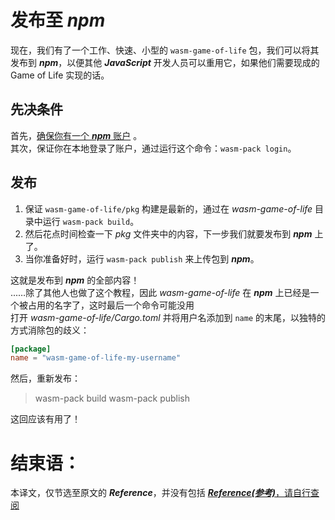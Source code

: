 # 发布至 ***npm***
现在，我们有了一个工作、快速、小型的 `wasm-game-of-life` 包，我们可以将其发布到 ***npm***，以便其他 ***JavaScript*** 开发人员可以重用它，如果他们需要现成的 Game of Life 实现的话。

## 先决条件
首先，[确保你有一个 ***npm*** 账户](https://www.npmjs.com/signup) 。      
其次，保证你在本地登录了账户，通过运行这个命令：`wasm-pack login`。

## 发布
1. 保证 `wasm-game-of-life/pkg` 构建是最新的，通过在 *wasm-game-of-life* 目录中运行 `wasm-pack build`。
2. 然后花点时间检查一下 *pkg* 文件夹中的内容，下一步我们就要发布到 ***npm*** 上了。   
3. 当你准备好时，运行 `wasm-pack publish` 来上传包到 ***npm***。      

这就是发布到 ***npm*** 的全部内容！   
...…除了其他人也做了这个教程，因此 *wasm-game-of-life* 在 ***npm*** 上已经是一个被占用的名字了，这时最后一个命令可能没用      
打开 *wasm-game-of-life/Cargo.toml* 并将用户名添加到 `name` 的末尾，以独特的方式消除包的歧义：
```toml
[package]
name = "wasm-game-of-life-my-username"
```
然后，重新发布：
>wasm-pack build
>wasm-pack publish

这回应该有用了！


# 结束语：
本译文，仅节选至原文的 ***Reference***，并没有包括 [***Reference(参考)***，请自行查阅](https://rustwasm.github.io/docs/book/reference/index.html)